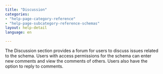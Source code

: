 ```yaml
---
title: "Discussion"
categories:
- "help-page-category-reference"
- "help-page-subcategory-reference-schemas"
layout: help-detail
language: en

---
```


The Discussion section provides a forum for users to discuss issues related to the schema. Users with access permissions for the schema can enter new comments and view the comments of others. Users also have the option to reply to comments. 
